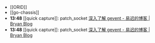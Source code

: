 - [[ORID]]
- [[go-chassis]]
- **13:48** [[quick capture]]: patch\_socket [深入了解 gevent - 易迟的博客 | Bryan Blog](https://hustyichi.github.io/2019/04/14/dive-into-gevent/)
- **13:48** [[quick capture]]: patch\_socket [深入了解 gevent - 易迟的博客 | Bryan Blog](https://hustyichi.github.io/2019/04/14/dive-into-gevent/)